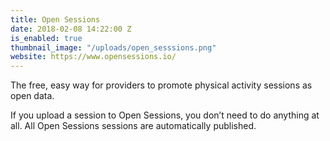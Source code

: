 ```yaml
---
title: Open Sessions
date: 2018-02-08 14:22:00 Z
is_enabled: true
thumbnail_image: "/uploads/open_sesssions.png"
website: https://www.opensessions.io/
---
```


The free, easy way for providers to promote physical activity sessions as open data.

If you upload a session to Open Sessions, you don’t need to do anything at all. All Open Sessions sessions are automatically published.
